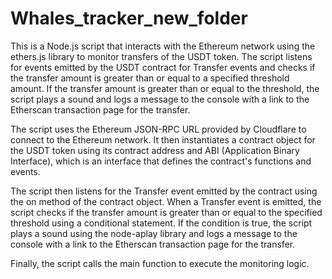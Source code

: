 # Whales_tracker_new_folder
This is a Node.js script that interacts with the Ethereum network using the ethers.js library to monitor transfers of the USDT token. The script listens for events emitted by the USDT contract for Transfer events and checks if the transfer amount is greater than or equal to a specified threshold amount. If the transfer amount is greater than or equal to the threshold, the script plays a sound and logs a message to the console with a link to the Etherscan transaction page for the transfer.

The script uses the Ethereum JSON-RPC URL provided by Cloudflare to connect to the Ethereum network. It then instantiates a contract object for the USDT token using its contract address and ABI (Application Binary Interface), which is an interface that defines the contract's functions and events.

The script then listens for the Transfer event emitted by the contract using the on method of the contract object. When a Transfer event is emitted, the script checks if the transfer amount is greater than or equal to the specified threshold using a conditional statement. If the condition is true, the script plays a sound using the node-aplay library and logs a message to the console with a link to the Etherscan transaction page for the transfer.

Finally, the script calls the main function to execute the monitoring logic.
